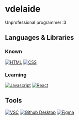 # vdelaide
Unprofessional programmer :3

## Languages & Libraries

### Known
[![HTML](https://img.shields.io/badge/-HTML-d63d0f?style=for-the-badge&logo=HTML5&logoColor=white)](https://html.com/)
[![CSS](https://img.shields.io/badge/-CSS-2299f8?style=for-the-badge&logo=CSS3&logoColor=white)](https://www.w3schools.com/css/)

### Learning
[![Javascript](https://img.shields.io/badge/-Javascript-2299f8?style=for-the-badge&logo=Javascript&logoColor=white&color=darkgreen)](https://www.w3schools.com/jsrEF/default.asp)
[![React](https://img.shields.io/badge/-React-23272f?style=for-the-badge&logo=React&logoColor=blue)](https://react.dev/)

## Tools
[![VSC](https://img.shields.io/badge/-VSC-0079d0?style=for-the-badge&logo=VisualStudioCode&logoColor=white)](https://code.visualstudio.com/)
[![Github Desktop](https://img.shields.io/badge/-Github_Desktop-7c3eec?style=for-the-badge&logo=Github&logoColor=white)](https://desktop.github.com/)
[![Figma](https://img.shields.io/badge/Figma-FF3366?style=for-the-badge&logo=Figma&logoColor=white)](https://www.figma.com/@vdelaide)
